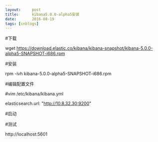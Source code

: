 ```yaml
---
layout:     post
title:      kibana5.0.0-alpha5安装
date:       2016-08-19
tags: [cnblogs]
---
```

#下载

wget https://download.elastic.co/kibana/kibana-snapshot/kibana-5.0.0-alpha5-SNAPSHOT-i686.rpm

#安装

rpm -ivh kibana-5.0.0-alpha5-SNAPSHOT-i686.rpm

#编辑配置文件

#vim /etc/kibana/kibana.yml

elasticsearch.url: "http://10.8.32.30:9200"

#启动

#测试

http://localhost:5601

<img src="http://images2015.cnblogs.com/blog/433618/201608/433618-20160819162404640-1275523945.png" alt="" />
